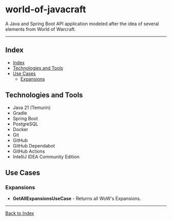# world-of-javacraft
A Java and Spring Boot API application modeled after the idea of several elements from World of Warcraft.

---

## Index

- [Index](#index)
- [Technologies and Tools](#technologies-and-tools)
- [Use Cases](#use-cases)
  - [Expansions](#expansions)

## Technologies and Tools

- Java 21 (Temurin)
- Gradle
- Spring Boot
- PostgreSQL
- Docker
- Git
- GitHub
- GitHub Dependabot
- GitHub Actions
- IntelliJ IDEA Community Edition

## Use Cases

### Expansions

- **GetAllExpansionsUseCase** - Returns all WoW's Expansions.  

---

[Back to Index](#index)
